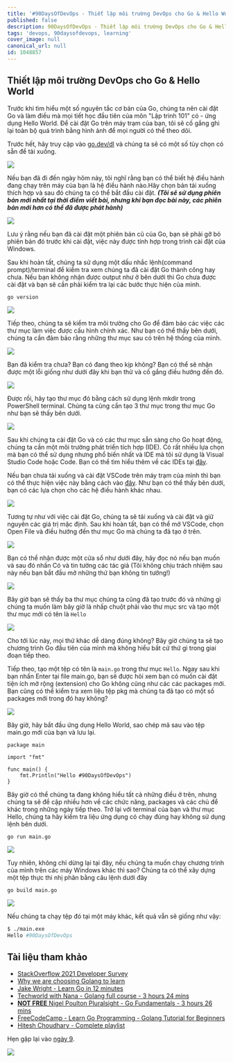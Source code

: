```yaml
---
title: '#90DaysOfDevOps - Thiết lập môi trường DevOps cho Go & Hello World - Ngày 8'
published: false
description: 90DaysOfDevOps - Thiết lập môi trường DevOps cho Go & Hello World
tags: 'devops, 90daysofdevops, learning'
cover_image: null
canonical_url: null
id: 1048857
---
```


## Thiết lập môi trường DevOps cho Go & Hello World

Trước khi tìm hiểu một số nguyên tắc cơ bản của Go, chúng ta nên cài đặt Go và làm điều mà mọi tiết học đầu tiên của môn "Lập trình 101" có - ứng dụng Hello World. Để cài đặt Go trên máy trạm của bạn, tôi sẽ cố gắng ghi lại toàn bộ quá trình bằng hình ảnh để mọi người có thể theo dõi.

Trước hết, hãy truy cập vào [go.dev/dl](https://go.dev/dl/) và chúng ta sẽ có một số tùy chọn có sẵn để tải xuống.

![](Images/Day8_Go1.png)


Nếu bạn đã đi đến ngày hôm này, tôi nghĩ rằng bạn có thể biết hệ điều hành đang chạy trên máy của bạn là hệ điều hành nào.Hãy chọn bản tải xuống thích hợp và sau đó chúng ta có thể bắt đầu cài đặt. **_(Tôi sẽ sử dụng phiên bản mới nhất tại thời điểm viết bài, nhưng khi bạn đọc bài này, các phiên bản mới hơn có thể đã được phát hành)_**

![](Images/Day8_Go2.png)

Lưu ý rằng nếu bạn đã cài đặt một phiên bản cũ của Go, bạn sẽ phải gỡ bỏ phiên bản đó trước khi cài đặt, việc này được tính hợp trong trình cài đặt của Windows.

Sau khi hoàn tất, chúng ta sử dụng một dấu nhắc lệnh(command prompt)/terminal để kiểm tra xem chúng ta đã cài đặt Go thành công hay chưa. Nếu bạn không nhận được output như ở bên dưới thì Go chưa được cài đặt và bạn sẽ cần phải kiểm tra lại các bước thực hiện của mình.

`go version`

![](Images/Day8_Go3.png)

Tiếp theo, chúng ta sẽ kiểm tra môi trường cho Go để đảm bảo các việc các thư mục làm việc được cấu hình chính xác. Như bạn có thể thấy bên dưới, chúng ta cần đảm bảo rằng những thư mục sau có trên hệ thống của mình.

![](Images/Day8_Go4.png)

Bạn đã kiểm tra chưa? Bạn có đang theo kịp không? Bạn có thể sẽ nhận được một lỗi giống như dưới đây khi bạn thử và cố gắng điều hướng đến đó.

![](Images/Day8_Go5.png)

Được rồi, hãy tạo thư mục đó bằng cách sử dụng lệnh mkdir trong PowerShell terminal. Chúng ta cũng cần tạo 3 thư mục trong thư mục Go như bạn sẽ thấy bên dưới.

![](Images/Day8_Go6.png)

Sau khi chúng ta cài đặt Go và có các thư mục sẵn sàng cho Go hoạt động, chúng ta cần một môi trường phát triển tích hợp (IDE). Có rất nhiều lựa chọn mà bạn có thể sử dụng nhưng phổ biến nhất và IDE mà tôi sử dụng là Visual Studio Code hoặc Code. Bạn có thể tìm hiểu thêm về các IDEs tại [đây](https://www.youtube.com/watch?v=vUn5akOlFXQ).

Nếu bạn chưa tải xuống và cài đặt VSCode trên máy trạm của mình thì bạn có thể thực hiện việc này bằng cách vào [đây](https://code.visualstudio.com/download). Như bạn có thể thấy bên dưới, bạn có các lựa chọn cho các hệ điều hành khác nhau.

![](Images/Day8_Go7.png)

Tương tự như với việc cài đặt Go, chúng ta sẽ tải xuống và cài đặt và giữ nguyên các giá trị mặc định. Sau khi hoàn tất, bạn có thể mở VSCode, chọn Open File và điều hướng đến thư mục Go mà chúng ta đã tạo ở trên.

![](Images/Day8_Go8.png)

Bạn có thể nhận được một cửa sổ như dưới đây, hãy đọc nó nếu bạn muốn và sau đó nhấn Có và tin tưởng các tác giả (Tôi không chịu trách nhiệm sau này nếu bạn bắt đầu mở những thứ bạn không tin tưởng!)

![](Images/Day08_Go14.png)

Bây giờ bạn sẽ thấy ba thư mục chúng ta cũng đã tạo trước đó và những gì chúng ta muốn làm bây giờ là nhấp chuột phải vào thư mục src và tạo một thư mục mới có tên là `Hello`

![](Images/Day8_Go9.png)

Cho tới lúc này, mọi thứ khác dễ dàng đúng không? Bây giờ chúng ta sẽ tạo chương trình Go đầu tiên của mình mà không hiểu bất cứ thứ gì trong giai đoạn tiếp theo.

Tiếp theo, tạo một tệp có tên là `main.go` trong thư mục `Hello`. Ngay sau khi bạn nhấn Enter tại file main.go, bạn sẽ được hỏi xem bạn có muốn cài đặt tiện ích mở rộng (extension) cho Go không cũng như các các packages mới. Bạn cũng có thể kiểm tra xem liệu tệp pkg mà chúng ta đã tạo có một số packages mới trong đó hay không?

![](Images/Day8_Go10.png)

Bây giờ, hãy bắt đầu ứng dụng Hello World, sao chép mã sau vào tệp main.go mới của bạn và lưu lại.

```
package main

import "fmt"

func main() {
    fmt.Println("Hello #90DaysOfDevOps")
}
```

Bây giờ có thể chúng ta đang không hiểu tất cả những điều ở trên, nhưng chúng ta sẽ đề cập nhiều hơn về các chức năng, packages và các chủ để khác trong những ngày tiếp theo. Trở lại với terminal của bạn và thư mục Hello, chúng ta hãy kiểm tra liệu ứng dụng có chạy đúng hay không sử dụng lệnh bên dưới.

```
go run main.go
```

![](Images/Day8_Go11.png)

Tuy nhiên, không chỉ dừng lại tại đây, nếu chúng ta muốn chạy chương trình của mình trên các máy Windows khác thì sao? Chúng ta có thể xây dựng một tệp thực thi nhị phân bằng câu lệnh dưới đây

```
go build main.go
```

![](Images/Day8_Go12.png)

Nếu chúng ta chạy tệp đó tại một máy khác, kết quả vẫn sẽ giống như vậy:

```bash
$ ./main.exe
Hello #90DaysOfDevOps
```

## Tài liệu tham khảo

- [StackOverflow 2021 Developer Survey](https://insights.stackoverflow.com/survey/2021)
- [Why we are choosing Golang to learn](https://www.youtube.com/watch?v=7pLqIIAqZD4&t=9s)
- [Jake Wright - Learn Go in 12 minutes](https://www.youtube.com/watch?v=C8LgvuEBraI&t=312s)
- [Techworld with Nana - Golang full course - 3 hours 24 mins](https://www.youtube.com/watch?v=yyUHQIec83I)
- [**NOT FREE** Nigel Poulton Pluralsight - Go Fundamentals - 3 hours 26 mins](https://www.pluralsight.com/courses/go-fundamentals)
- [FreeCodeCamp - Learn Go Programming - Golang Tutorial for Beginners](https://www.youtube.com/watch?v=YS4e4q9oBaU&t=1025s)
- [Hitesh Choudhary - Complete playlist](https://www.youtube.com/playlist?list=PLRAV69dS1uWSR89FRQGZ6q9BR2b44Tr9N)

Hẹn gặp lại vào [ngày 9](day09.md).

![](Images/Day8_Go13.png)
